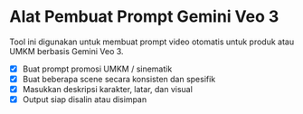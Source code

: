 # Alat Pembuat Prompt Gemini Veo 3

Tool ini digunakan untuk membuat prompt video otomatis untuk produk atau UMKM berbasis Gemini Veo 3.

- [x] Buat prompt promosi UMKM / sinematik  
- [x] Buat beberapa scene secara konsisten dan spesifik  
- [x] Masukkan deskripsi karakter, latar, dan visual  
- [x] Output siap disalin atau disimpan
